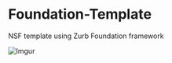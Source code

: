 Foundation-Template
===================

NSF template using Zurb Foundation framework

![Imgur](http://i.imgur.com/damnWK4.png "Foundation NSF Template")
